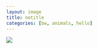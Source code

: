 ```yaml
---
layout: image
title: notitle
categories: [bw, animals, hello]
---
```

![]({{site.url}}/i/IMG_8712.jpg)

